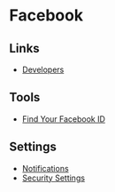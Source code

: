 # Facebook

## Links

- [Developers](https://developers.facebook.com)

## Tools

- [Find Your Facebook ID](https://findmyfbid.in/)

## Settings

- [Notifications](https://www.facebook.com/settings/?tab=notifications)
- [Security Settings](https://www.facebook.com/settings?tab=security)
